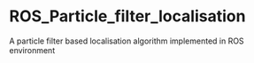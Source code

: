 # ROS_Particle_filter_localisation
A particle filter based localisation algorithm implemented in ROS environment
